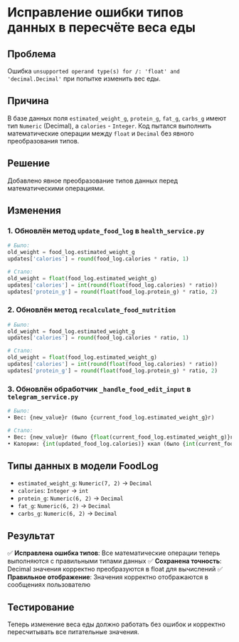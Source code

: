 # Исправление ошибки типов данных в пересчёте веса еды

## Проблема
Ошибка `unsupported operand type(s) for /: 'float' and 'decimal.Decimal'` при попытке изменить вес еды.

## Причина
В базе данных поля `estimated_weight_g`, `protein_g`, `fat_g`, `carbs_g` имеют тип `Numeric` (Decimal), а `calories` - `Integer`. Код пытался выполнить математические операции между `float` и `Decimal` без явного преобразования типов.

## Решение
Добавлено явное преобразование типов данных перед математическими операциями.

## Изменения

### 1. Обновлён метод `update_food_log` в `health_service.py`
```python
# Было:
old_weight = food_log.estimated_weight_g
updates['calories'] = round(food_log.calories * ratio, 1)

# Стало:
old_weight = float(food_log.estimated_weight_g)
updates['calories'] = int(round(float(food_log.calories) * ratio))
updates['protein_g'] = round(float(food_log.protein_g) * ratio, 2)
```

### 2. Обновлён метод `recalculate_food_nutrition`
```python
# Было:
old_weight = food_log.estimated_weight_g
updates['calories'] = round(food_log.calories * ratio, 1)

# Стало:
old_weight = float(food_log.estimated_weight_g)
updates['calories'] = int(round(float(food_log.calories) * ratio))
updates['protein_g'] = round(float(food_log.protein_g) * ratio, 2)
```

### 3. Обновлён обработчик `_handle_food_edit_input` в `telegram_service.py`
```python
# Было:
• Вес: {new_value}г (было {current_food_log.estimated_weight_g}г)

# Стало:
• Вес: {new_value}г (было {float(current_food_log.estimated_weight_g)}г)
• Калории: {int(updated_food_log.calories)} ккал (было {int(current_food_log.calories)} ккал)
```

## Типы данных в модели FoodLog
- `estimated_weight_g`: `Numeric(7, 2)` → `Decimal`
- `calories`: `Integer` → `int`
- `protein_g`: `Numeric(6, 2)` → `Decimal`
- `fat_g`: `Numeric(6, 2)` → `Decimal`
- `carbs_g`: `Numeric(6, 2)` → `Decimal`

## Результат
✅ **Исправлена ошибка типов**: Все математические операции теперь выполняются с правильными типами данных
✅ **Сохранена точность**: Decimal значения корректно преобразуются в float для вычислений
✅ **Правильное отображение**: Значения корректно отображаются в сообщениях пользователю

## Тестирование
Теперь изменение веса еды должно работать без ошибок и корректно пересчитывать все питательные значения. 